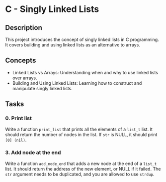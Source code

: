 # C - Singly Linked Lists

## Description
This project introduces the concept of singly linked lists in C programming. It covers building and using linked lists as an alternative to arrays.

## Concepts
- Linked Lists vs Arrays: Understanding when and why to use linked lists over arrays.
- Building and Using Linked Lists: Learning how to construct and manipulate singly linked lists.

## Tasks
### 0. Print list
Write a function `print_list` that prints all the elements of a `list_t` list. It should return the number of nodes in the list. If `str` is NULL, it should print `[0] (nil)`.

### 3. Add node at the end
Write a function `add_node_end` that adds a new node at the end of a `list_t` list. It should return the address of the new element, or NULL if it failed. The `str` argument needs to be duplicated, and you are allowed to use `strdup`.
